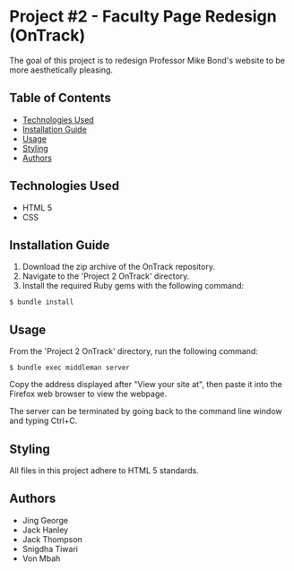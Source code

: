# Project #2 - Faculty Page Redesign (OnTrack)
The goal of this project is to redesign Professor Mike Bond's website to be more aesthetically pleasing.
## Table of Contents
* [Technologies Used](#technologies-used)
* [Installation Guide](#installation-guide)
* [Usage](#usage)
* [Styling](#styling)
* [Authors](#authors)

## Technologies Used
- HTML 5
- CSS

## Installation Guide
1. Download the zip archive of the OnTrack repository.
2. Navigate to the 'Project 2 OnTrack' directory.
3. Install the required Ruby gems with the following command:
```
$ bundle install
```

## Usage
From the 'Project 2 OnTrack' directory, run the following command:
```
$ bundle exec middleman server
```

Copy the address displayed after "View your site at", then paste it into the Firefox web browser to view the webpage.

The server can be terminated by going back to the command line window and typing Ctrl+C.

## Styling
All files in this project adhere to HTML 5 standards.

## Authors
- Jing George
- Jack Hanley
- Jack Thompson
- Snigdha Tiwari
- Von Mbah
